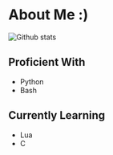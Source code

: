 # About Me :)

![Github stats](https://github-readme-stats.vercel.app/api?username=sudo-julia)

## Proficient With

- Python
- Bash

## Currently Learning

- Lua
- C
